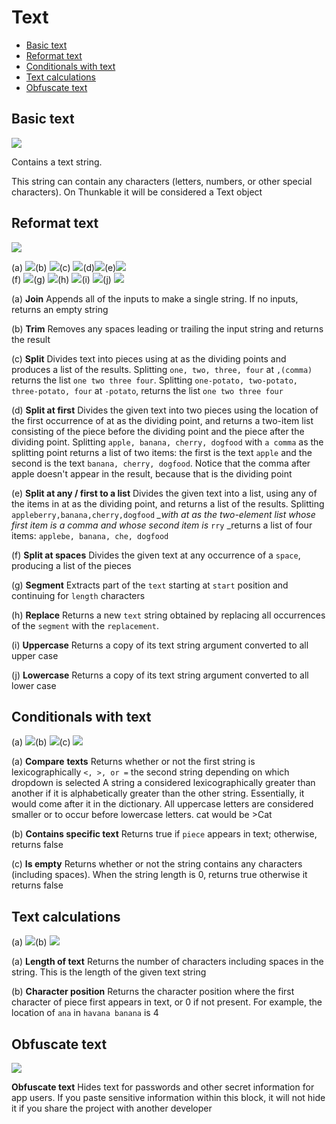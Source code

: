 # Text

* [Basic text](text.md#basic-text)
* [Reformat text](text.md#reformat-text)
* [Conditionals with text](text.md#conditionals-with-text)
* [Text calculations](text.md#text-calculations)
* [Obfuscate text](text.md#obfucate-text)

## Basic text

![](../../../.gitbook/assets/text-block-1.png)

Contains a text string.

This string can contain any characters \(letters, numbers, or other special characters\). On Thunkable it will be considered a Text object

## Reformat text

![](../../../.gitbook/assets/text-block-2.png)

\(a\) ![](../../../.gitbook/assets/text-block-3.png)\(b\) ![](../../../.gitbook/assets/text-block-7.png)\(c\) ![](../../../.gitbook/assets/text-block-9.png)\(d\)![](../../../.gitbook/assets/text-block-8.png)\(e\)![](../../../.gitbook/assets/text-block-11.png)  
\(f\) ![](../../../.gitbook/assets/text-block-12.png)\(g\) ![](../../../.gitbook/assets/text-block-13.png)\(h\) ![](../../../.gitbook/assets/text-block-14.png)\(i\) ![](../../../.gitbook/assets/text-block-15.png)\(j\) ![](../../../.gitbook/assets/text-block-16.png)

\(a\) **Join** Appends all of the inputs to make a single string. If no inputs, returns an empty string

\(b\) **Trim** Removes any spaces leading or trailing the input string and returns the result

\(c\) **Split** Divides text into pieces using at as the dividing points and produces a list of the results. Splitting `one, two, three, four` at `,(comma)` returns the list `one two three four`. Splitting `one-potato, two-potato, three-potato, four` at `-potato`, returns the list `one two three four`

\(d\) **Split at first** Divides the given text into two pieces using the location of the first occurrence of at as the dividing point, and returns a two-item list consisting of the piece before the dividing point and the piece after the dividing point. Splitting `apple, banana, cherry, dogfood` with `a comma` as the splitting point returns a list of two items: the first is the text `apple` and the second is the text `banana, cherry, dogfood`. Notice that the comma after apple doesn't appear in the result, because that is the dividing point

\(e\) **Split at any / first to a list** Divides the given text into a list, using any of the items in at as the dividing point, and returns a list of the results. Splitting `appleberry,banana,cherry,dogfood` _\_with at as the two-element list whose first item is a comma and whose second item is_ `rry` \_returns a list of four items: `applebe, banana, che, dogfood`

\(f\) **Split at spaces** Divides the given text at any occurrence of a `space`, producing a list of the pieces

\(g\) **Segment** Extracts part of the `text` starting at `start` position and continuing for `length` characters

\(h\) **Replace** Returns a new `text` string obtained by replacing all occurrences of the `segment` with the `replacement`.

\(i\) **Uppercase** Returns a copy of its text string argument converted to all upper case

\(j\) **Lowercase** Returns a copy of its text string argument converted to all lower case

## Conditionals with text

\(a\) ![](../../../.gitbook/assets/text-block-5.png)\(b\) ![](../../../.gitbook/assets/text-block-6.png)\(c\) ![](../../../.gitbook/assets/text-block-17.png)

\(a\) **Compare** **texts** Returns whether or not the first string is lexicographically `<, >, or =` the second string depending on which dropdown is selected A string a considered lexicographically greater than another if it is alphabetically greater than the other string. Essentially, it would come after it in the dictionary. All uppercase letters are considered smaller or to occur before lowercase letters. cat would be &gt;Cat

\(b\) **Contains specific text** Returns true if `piece` appears in text; otherwise, returns false

\(c\) **Is empty** Returns whether or not the string contains any characters \(including spaces\). When the string length is 0, returns true otherwise it returns false

## Text calculations

\(a\) ![](../../../.gitbook/assets/text-block-4.png)\(b\) ![](../../../.gitbook/assets/text-block-18.png)

\(a\) **Length of text** Returns the number of characters including spaces in the string. This is the length of the given text string

\(b\) **Character position** Returns the character position where the first character of piece first appears in text, or 0 if not present. For example, the location of `ana` in `havana banana` is 4

## Obfuscate text

![](../../../.gitbook/assets/blocks-text-android-fig-1.png)

**Obfuscate text** Hides text for passwords and other secret information for app users. If you paste sensitive information within this block, it will not hide it if you share the project with another developer

